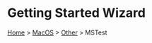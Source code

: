 # Getting Started Wizard

[Home](/docs/wiz/readme.md) > [MacOS](pickide_MacOS.md) > [Other](picktest_MacOS_Other.md) > MSTest
